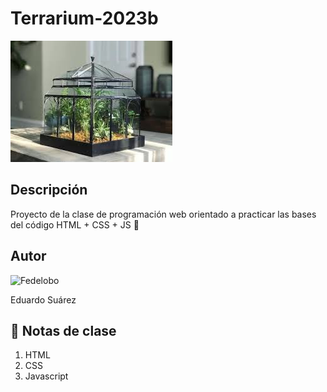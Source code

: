 # Terrarium-2023b
![Terrario Image](./images/images.jpg)
## Descripción
Proyecto de la clase de programación web orientado
a practicar las bases del código HTML + CSS + JS 💖

## Autor
<img 
   src= "https://encrypted-tbn0.gstatic.com/images?q=tbn:ANd9GcTRwHMQsaoPCm68s6oqciqb2Zo6kF-DKNfxCA&usqp=CAU"
   alt = "Fedelobo"
   width = "200"/>

Eduardo Suárez

## 📝 Notas de clase

1. HTML 
2. CSS
3. Javascript